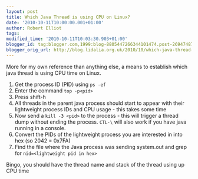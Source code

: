 ```yaml
---
layout: post
title: Which Java Thread is using CPU on Linux?
date: '2010-10-11T10:00:00.001+01:00'
author: Robert Elliot
tags:
modified_time: '2010-10-11T10:03:30.903+01:00'
blogger_id: tag:blogger.com,1999:blog-8805447266344101474.post-269474878859921450
blogger_orig_url: http://blog.lidalia.org.uk/2010/10/which-java-thread-is-using-cpu-on-linux.html
---
```


More for my own reference than anything else, a means to establish which java
thread is using CPU time on Linux.

1. Get the process ID (PID) using `ps -ef`
2. Enter the command `top -p<pid>`
3. Press shift-h
4. All threads in the parent java process should start to appear with their
   lightweight process IDs and CPU usage - this takes some time
5. Now send a `kill -3 <pid>`
   to the process - this will trigger a thread dump without ending the process.
  `CTL-\` will also work if you have java running in a console.
6. Convert the PIDs of the lightweight process you are interested in into hex
   (so 2042 = 0x7FA)
7. Find the file where the Java process was sending system.out and grep for
   `nid=<lightweight pid in hex>`

Bingo, you should have the thread name and stack of the thread using up CPU time
